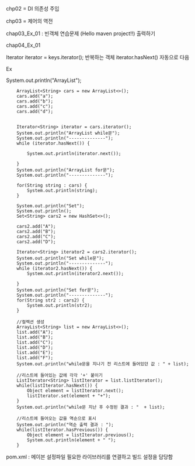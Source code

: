 chp02 = DI 의존성 주입


chp03 = 제어의 역전


chap03_Ex_01 : 빈객체 연습문제 (Hello maven project!!) 출력하기


chap04_Ex_01

Iterator<String> iterator = keys.iterator();
반복하는 객체
iterator.hasNext()
자동으로 다음


Ex

System.out.println("ArrayList");

		ArrayList<String> cars = new ArrayList<>();
		cars.add("a");
		cars.add("b");
		cars.add("c");
		cars.add("d");


		Iterator<String> iterator = cars.iterator();
		System.out.println("ArrayList while문");
		System.out.println("--------------");
		while (iterator.hasNext()) {

			System.out.println(iterator.next());

		}
		System.out.println("ArrayList for문");
		System.out.println("--------------");

		for(String string : cars) {
			System.out.println(string);
		}

		System.out.println("Set");
		System.out.println();
		Set<String> cars2 = new HashSet<>();

		cars2.add("A");
		cars2.add("B");
		cars2.add("C");
		cars2.add("D");

		Iterator<String> iterator2 = cars2.iterator();
		System.out.println("Set while문");
		System.out.println("--------------");
		while (iterator2.hasNext()) {
			System.out.println(iterator2.next());

		}
		System.out.println("Set for문");
		System.out.println("--------------");
		for(String str2 : cars2) {
			System.out.println(str2);
		}

		//컬렉션 생성
		ArrayList<String> list = new ArrayList<>();
		list.add("A");
		list.add("B");
		list.add("C");
		list.add("D");
		list.add("E");
		list.add("F");
		System.out.println("while문을 지나기 전 리스트에 들어있던 값 : " + list);

		//리스트에 들어있는 값에 각각 '+' 붙이기
		ListIterator<String> listIterator = list.listIterator();
		while(listIterator.hasNext()) {
			Object element = listIterator.next();
			listIterator.set(element + "+");
		}
		System.out.println("while문 지난 후 수정된 결과 : "  + list);

		//리스트에 들어오는 값을 역순으로 표시
		System.out.println("역순 출력 결과 : "); 
		while(listIterator.hasPrevious()) {
			Object element = listIterator.previous();
			System.out.println(element + " ");
		}

  


pom.xml : 메이븐 설정파일
필요한 라이브러리를 연결하고 빌드 설정을 담당함
